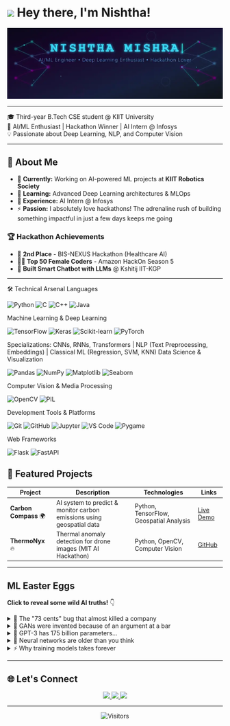 # <img src="https://emojis.slackmojis.com/emojis/images/1643515178/7307/blob-cute.gif?16430" width="30"/> **Hey there, I'm Nishtha!**

<p align="center">
  <img src="./banner.webp" alt="Animated Banner" />
</p>



</div>

---

🎓 Third-year B.Tech CSE student @ KIIT University  
🤖 AI/ML Enthusiast | Hackathon Winner | AI Intern @ Infosys  
💡 Passionate about Deep Learning, NLP, and Computer Vision

---

## 🚀 About Me
- 🔭 **Currently:** Working on AI-powered ML projects at **KIIT Robotics Society**
- 🌱 **Learning:** Advanced Deep Learning architectures & MLOps
- 💼 **Experience:** AI Intern @ Infosys
- ⚡ **Passion:** I absolutely love hackathons! The adrenaline rush of building something impactful in just a few days keeps me going

### 🏆 Hackathon Achievements
- 🥈 **2nd Place** - BIS-NEXUS Hackathon (Healthcare AI)
- 👩‍💻 **Top 50 Female Coders** - Amazon HackOn Season 5
- 🤖 **Built Smart Chatbot with LLMs** @ Kshitij IIT-KGP

---

🛠️ Technical Arsenal
Languages
<p align="left">
  <img alt="Python" src="https://img.shields.io/badge/Python-3776AB?style=for-the-badge&logo=python&logoColor=white" />
  <img alt="C" src="https://img.shields.io/badge/C-A8B9CC?style=for-the-badge&logo=c&logoColor=white" />
  <img alt="C++" src="https://img.shields.io/badge/C++-00599C?style=for-the-badge&logo=cplusplus&logoColor=white" />
  <img alt="Java" src="https://img.shields.io/badge/Java-007396?style=for-the-badge&logo=java&logoColor=white" />
</p>
Machine Learning & Deep Learning
<p align="left">
  <img alt="TensorFlow" src="https://img.shields.io/badge/TensorFlow-FF6F00?style=for-the-badge&logo=tensorflow&logoColor=white" />
  <img alt="Keras" src="https://img.shields.io/badge/Keras-D00000?style=for-the-badge&logo=keras&logoColor=white" />
  <img alt="Scikit-learn" src="https://img.shields.io/badge/ScikitLearn-F7931E?style=for-the-badge&logo=scikit-learn&logoColor=white" />
  <img alt="PyTorch" src="https://img.shields.io/badge/PyTorch-EE4C2C?style=for-the-badge&logo=pytorch&logoColor=white" />
</p>


Specializations: CNNs, RNNs, Transformers | NLP (Text Preprocessing, Embeddings) | Classical ML (Regression, SVM, KNN)
Data Science & Visualization



<p align="left">
  <img alt="Pandas" src="https://img.shields.io/badge/Pandas-150458?style=for-the-badge&logo=pandas&logoColor=white" />
  <img alt="NumPy" src="https://img.shields.io/badge/NumPy-013243?style=for-the-badge&logo=numpy&logoColor=white" />
  <img alt="Matplotlib" src="https://img.shields.io/badge/Matplotlib-11557c?style=for-the-badge&logo=python&logoColor=white" />
  <img alt="Seaborn" src="https://img.shields.io/badge/Seaborn-3776AB?style=for-the-badge&logo=python&logoColor=white" />
</p>
Computer Vision & Media Processing
<p align="left">
  <img alt="OpenCV" src="https://img.shields.io/badge/OpenCV-5C3EE8?style=for-the-badge&logo=opencv&logoColor=white" />
  <img alt="PIL" src="https://img.shields.io/badge/PIL-3776AB?style=for-the-badge&logo=python&logoColor=white" />
</p>
Development Tools & Platforms
<p align="left">
  <img alt="Git" src="https://img.shields.io/badge/Git-F05032?style=for-the-badge&logo=git&logoColor=white" />
  <img alt="GitHub" src="https://img.shields.io/badge/GitHub-181717?style=for-the-badge&logo=github&logoColor=white" />
  <img alt="Jupyter" src="https://img.shields.io/badge/Jupyter-F37626?style=for-the-badge&logo=jupyter&logoColor=white" />
  <img alt="VS Code" src="https://img.shields.io/badge/VS%20Code-007ACC?style=for-the-badge&logo=visualstudiocode&logoColor=white" />
  <img alt="Pygame" src="https://img.shields.io/badge/Pygame-3776AB?style=for-the-badge&logo=python&logoColor=white" />
</p>
Web Frameworks
<p align="left">
  <img alt="Flask" src="https://img.shields.io/badge/Flask-000000?style=for-the-badge&logo=flask&logoColor=white" />
  <img alt="FastAPI" src="https://img.shields.io/badge/FastAPI-009688?style=for-the-badge&logo=fastapi&logoColor=white" />
</p>

## 📂 Featured Projects

| Project | Description | Technologies | Links |
|---------|-------------|--------------|--------|
| **Carbon Compass** 🌍 | AI system to predict & monitor carbon emissions using geospatial data | Python, TensorFlow, Geospatial Analysis | [Live Demo](https://carbonescompass.netlify.app/) |
| **ThermoNyx** 🔥 | Thermal anomaly detection for drone images (MIT AI Hackathon) | Python, OpenCV, Computer Vision | [GitHub](https://github.com/Rinav01/ThermoNyx) |

---

## ML Easter Eggs

**Click to reveal some wild AI truths!** 👇

<details>
<summary>🤯 The "73 cents" bug that almost killed a company</summary>

In 2012, Knight Capital's trading algorithm had a bug that caused it to buy high and sell low repeatedly. **In 45 minutes**, it lost **$440 million**. The company's stock dropped 73 cents... oh wait, I mean 73%. One. Buggy. Loop. 💸

**Lesson:** Always test your models in production-like environments!
</details>


<details>
<summary>🎨 GANs were invented because of an argument at a bar</summary>

Ian Goodfellow invented GANs in 2014 after a heated debate with friends at a bar about generative models. He went home, coded it up the same night, and it worked on the first try. **Beer-driven innovation** at its finest! 🍺🤖

**Fun fact:** He didn't even debug it. First run = success. We're all jealous.
</details>

<details>
<summary>🧠 GPT-3 has 175 billion parameters...</summary>

To put that in perspective:
- If each parameter were a grain of sand, you'd fill **3.5 Olympic swimming pools**
- If you counted one parameter per second, it would take **5,500+ years**
- The model file is **350GB+** (good luck fitting that on your laptop!)

And GPT-4? Even bigger. Nobody knows exactly how big (OpenAI keeps secrets 🤫)
</details>



<details>
<summary>🔮 Neural networks are older than you think</summary>

The **perceptron** was invented in **1958**! That's 66+ years ago! We've been trying to make computers think like brains since before the internet existed. 

**Plot twist:** The first neural network was implemented in **hardware**, not software. Imagine debugging that with no Stack Overflow! 😅
</details>

<details>
<summary>⚡ Why training models takes forever</summary>

A single **matrix multiplication** in a transformer might involve multiplying two **12,000 × 12,000** matrices. That's **1.7 BILLION** individual operations. 

And you do this **thousands of times** per batch. Per epoch. For **hundreds of epochs**. 

**Total operations?** Quintillions. Yes, that's a real number. 🤯

**No wonder** your GPU sounds like a jet engine!
</details>

---



## 🌐 Let's Connect

<p align="center">
  <a href="https://linkedin.com/in/nishtha-mishra-967328290" target="_blank">
    <img src="https://img.shields.io/badge/LinkedIn-0A66C2?style=for-the-badge&logo=linkedin&logoColor=white" />
  </a>
  <a href="https://github.com/nishb2715" target="_blank">
    <img src="https://img.shields.io/badge/GitHub-181717?style=for-the-badge&logo=github&logoColor=white" />
  </a>
  <a href="mailto:nishtham552@gmail.com">
    <img src="https://img.shields.io/badge/Email-EA4335?style=for-the-badge&logo=gmail&logoColor=white" />
  </a>
</p>

---

<div align="center">

![Visitors](https://komarev.com/ghpvc/?username=nishb2715&color=blue&style=flat)


</div>
